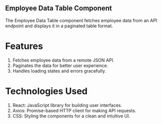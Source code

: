 ## Employee Data Table Component ##

The Employee Data Table component fetches employee data from an API endpoint and displays it in a paginated table format.

# Features

1. Fetches employee data from a remote JSON API.
2. Paginates the data for better user experience.
3. Handles loading states and errors gracefully.

# Technologies Used

1. React: JavaScript library for building user interfaces.
2. Axios: Promise-based HTTP client for making API requests.
3. CSS: Styling the components for a clean and intuitive UI.